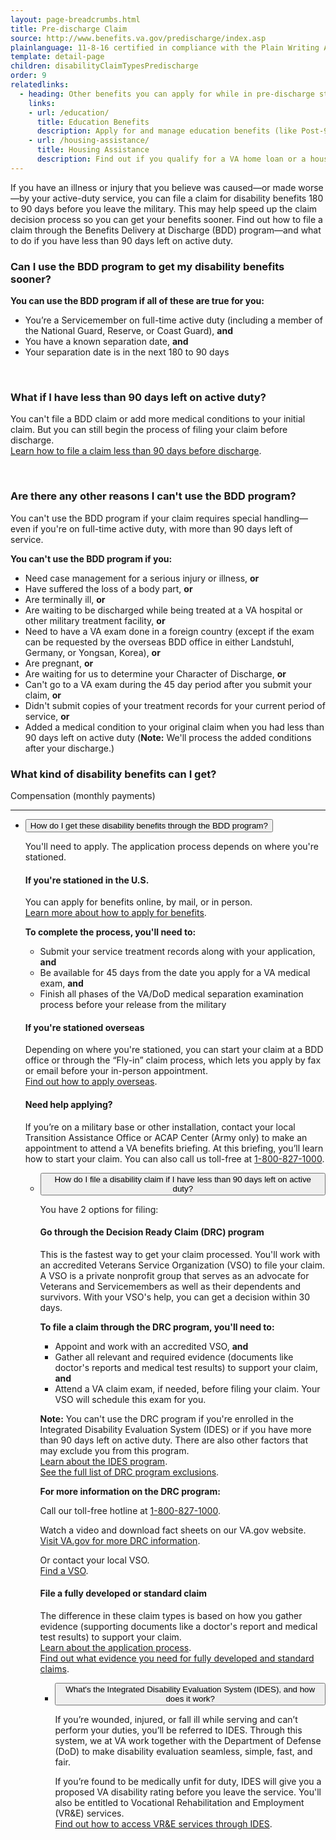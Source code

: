 ```yaml
---
layout: page-breadcrumbs.html
title: Pre-discharge Claim
source: http://www.benefits.va.gov/predischarge/index.asp
plainlanguage: 11-8-16 certified in compliance with the Plain Writing Act
template: detail-page
children: disabilityClaimTypesPredischarge
order: 9
relatedlinks:
  - heading: Other benefits you can apply for while in pre-discharge status
    links:
    - url: /education/
      title: Education Benefits
      description: Apply for and manage education benefits (like Post-9/11 GI Bill benefits) that you can use to pay for college and training programs.
    - url: /housing-assistance/
      title: Housing Assistance
      description: Find out if you qualify for a VA home loan or a housing grant to help you live more independently with your service-connected disability.
---
```


<div class="va-introtext">

If you have an illness or injury that you believe was caused—or made worse—by your active-duty service, you can file a claim for disability benefits 180 to 90 days before you leave the military. This may help speed up the claim decision process so you can get your benefits sooner. Find out how to file a claim through the Benefits Delivery at Discharge (BDD) program—and what to do if you have less than 90 days left on active duty.

</div>

<div class="feature" markdown="1">

### Can I use the BDD program to get my disability benefits sooner?

**You can use the BDD program if all of these are true for you:**

-	You’re a Servicemember on full-time active duty (including a member of the National Guard, Reserve, or Coast Guard), **and**
- You have a known separation date, **and**
-	Your separation date is in the next 180 to 90 days

<br>

### What if I have less than 90 days left on active duty? 

You can't file a BDD claim or add more medical conditions to your initial claim. But you can still begin the process of filing your claim before discharge. <br>
[Learn how to file a claim less than 90 days before discharge](#drc-program).

<br>

### Are there any other reasons I can't use the BDD program?

You can't use the BDD program if your claim requires special handling—even if you're on full-time active duty, with more than 90 days left of service.

**You can't use the BDD program if you:**

- Need case management for a serious injury or illness, **or**
- Have suffered the loss of a body part, **or**
- Are terminally ill, **or**
- Are waiting to be discharged while being treated at a VA hospital or other military treatment facility, **or**
- Need to have a VA exam done in a foreign country (except if the exam can be requested by the overseas BDD office in either Landstuhl, Germany, or Yongsan, Korea), **or**
- Are pregnant, **or**
- Are waiting for us to determine your Character of Discharge, **or**
- Can't go to a VA exam during the 45 day period after you submit your claim, **or**
- Didn't submit copies of your treatment records for your current period of service, **or**
- Added a medical condition to your original claim when you had less than 90 days left on active duty (**Note:** We'll process the added conditions after your discharge.)

</div>

### What kind of disability benefits can I get?
Compensation (monthly payments)

-----

<div class="usa-accordion">
<ul class="usa-unstyled-list">
<li>
<button class="usa-button-unstyled usa-accordion-button" aria-controls="bdd-program">How do I get these disability benefits through the BDD program?</button>
<div id="bdd-program" class="usa-accordion-content">

You'll need to apply. The application process depends on where you're stationed.

#### If you're stationed in the U.S.
You can apply for benefits online, by mail, or in person. <br>
[Learn more about how to apply for benefits](/disability-benefits/apply/).

**To complete the process, you'll need to:**

- Submit your service treatment records along with your application, **and**
- Be available for 45 days from the date you apply for a VA medical exam, **and**
- Finish all phases of the VA/DoD medical separation examination process before your release from the military

#### If you're stationed overseas
Depending on where you're stationed, you can start your claim at a BDD office or through the “Fly-in” claim process, which lets you apply by fax or email before your in-person appointment. <br>
[Find out how to apply overseas](/disability-benefits/apply/claim-types/predischarge-claim/overseas/).

#### Need help applying? 

If you’re on a military base or other installation, contact your local Transition Assistance Office or ACAP Center (Army only) to make an appointment to attend a VA benefits briefing. At this briefing, you’ll learn how to start your claim. You can also call us toll-free at <a href="tel:+18008271000">1-800-827-1000</a>.

</div>
</li>

<div class="usa-accordion">
<ul class="usa-unstyled-list">
<li>
<button class="usa-button-unstyled usa-accordion-button" aria-controls="drc-program">How do I file a disability claim if I have less than 90 days left on active duty?</button>
<div id="drc-program" class="usa-accordion-content">

You have 2 options for filing:

#### Go through the Decision Ready Claim (DRC) program

This is the fastest way to get your claim processed. You'll work with an accredited Veterans Service Organization (VSO) to file your claim. A VSO is a private nonprofit group that serves as an advocate for Veterans and Servicemembers as well as their dependents and survivors. With your VSO's help, you can get a decision within 30 days.

**To file a claim through the DRC program, you'll need to:**
- Appoint and work with an accredited VSO, **and**
- Gather all relevant and required evidence (documents like doctor's reports and medical test results) to support your claim, **and**
- Attend a VA claim exam, if needed, before filing your claim. Your VSO will schedule this exam for you.

**Note:** You can't use the DRC program if you're enrolled in the Integrated Disability Evaluation System (IDES) or if you have more than 90 days left on active duty. There are also other factors that may exclude you from this program.<br>
[Learn about the IDES program](#ides-program). <br>
[See the full list of DRC program exclusions](https://www.benefits.va.gov/compensation/drc.asp).

**For more information on the DRC program:**

Call our toll-free hotline at <a href="tel:+18008271000">1-800-827-1000</a>. <br>

Watch a video and download fact sheets on our VA.gov website. <br>
[Visit VA.gov for more DRC information](https://www.benefits.va.gov/compensation/drc.asp). <br>

Or contact your local VSO.<br>
[Find a VSO](https://www.ebenefits.va.gov/ebenefits/vso-search).<br>

#### File a fully developed or standard claim

The difference in these claim types is based on how you gather evidence (supporting documents like a doctor's report and medical test results) to support your claim.<br>
[Learn about the application process](/disability-benefits/apply/).<br>
[Find out what evidence you need for fully developed and standard claims](/disability-benefits/apply/evidence/).

</div>
</li>

<div class="usa-accordion">
<ul class="usa-unstyled-list">
<li>
<button class="usa-button-unstyled usa-accordion-button" aria-controls="ides-program">What's the Integrated Disability Evaluation System (IDES), and how does it work?</button>
<div id="ides-program" class="usa-accordion-content">

If you’re wounded, injured, or fall ill while serving and can’t perform your duties, you’ll be referred to IDES. Through this system, we at VA work together with the Department of Defense (DoD) to make disability evaluation seamless, simple, fast, and fair.

If you’re found to be medically unfit for duty, IDES will give you a proposed VA disability rating before you leave the service. You'll also be entitled to Vocational Rehabilitation and Employment (VR&E) services. <br>
[Find out how to access VR&E services through IDES](/employment/vocational-rehab-and-employment/ides/).

</div>
</li>
